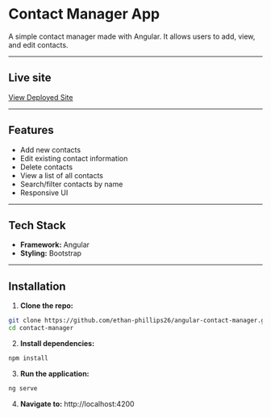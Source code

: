 # Contact Manager App

A simple contact manager made with Angular. It allows users to add, view, and edit contacts.

---

## Live site

[View Deployed Site](https://ethan-phillips26.github.io/angular-contact-manager/)

---

## Features

- Add new contacts
- Edit existing contact information
- Delete contacts
- View a list of all contacts
- Search/filter contacts by name
- Responsive UI

---

## Tech Stack

- **Framework:** Angular
- **Styling:** Bootstrap
  
---

## Installation

1. **Clone the repo:**

  ```bash
  git clone https://github.com/ethan-phillips26/angular-contact-manager.git
  cd contact-manager
  ```

2. **Install dependencies:**

  ```bash
  npm install
  ```

3. **Run the application:**
  ```bash
  ng serve
  ```

4. **Navigate to:** http://localhost:4200


   
